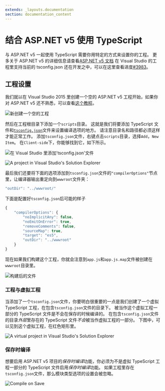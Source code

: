```yaml
---
extends: _layouts.documentation
section: documentation_content
---
```


# 结合 ASP.NET v5 使用 TypeScript

与 ASP.NET v5 一起使用 TypeScript 需要你用特定的方式来设置你的工程。 更多关于 ASP.NET v5 的详细信息请查看[ASP.NET v5 文档](http://docs.asp.net/en/latest/conceptual-overview/index.html) 在 Visual Studio 的工程里支持当前的 tsconfig.json 还在开发之中，可以在这里查看进度[\#3983](https://github.com/Microsoft/TypeScript/issues/3983)。

## 工程设置

我们就以在 Visual Studio 2015 里创建一个空的 ASP.NET v5 工程开始，如果你对 ASP.NET v5 还不熟悉，可以查看[这个教程](http://docs.asp.net/en/latest/tutorials/your-first-aspnet-application.html)。

![新创建一个空的工程](https://raw.githubusercontent.com/wiki/Microsoft/TypeScript/aspnet-screenshots/new-project.png)

然后在工程根目录下添加一个`scripts`目录。 这就是我们将要添加 TypeScript 文件和[`tsconfig.json`](../project-config/tsconfig.json.md)文件来设置编译选项的地方。 请注意目录名和路径都必须这样才能正常工作。 添加`tsconfig.json`文件，右键点击`scripts`目录，选择`Add`，`New Item`。 在`Client-side`下，你能够找到它，如下所示。

![在 Visual Studio 里添加'tsconfig.json'文件](https://raw.githubusercontent.com/wiki/Microsoft/TypeScript/aspnet-screenshots/add-tsconfig.png)

![A project in Visual Studio's Solution Explorer](https://raw.githubusercontent.com/wiki/Microsoft/TypeScript/aspnet-screenshots/project.png)

最后我们还要将下面的选项添加到`tsconfig.json`文件的`"compilerOptions"`节点里，让编译器输出重定向到`wwwroot`文件夹：

```javascript
"outDir": "../wwwroot/"
```

下面是配置好`tsconfig.json`后可能的样子

```javascript
{
    "compilerOptions": {
        "noImplicitAny": false,
        "noEmitOnError": true,
        "removeComments": false,
        "sourceMap": true,
        "target": "es5",
        "outDir": "../wwwroot"
    }
}
```

现在如果我们构建这个工程，你就会注意到`app.js`和`app.js.map`文件被创建在`wwwroot`目录里。

![构建后的文件](https://raw.githubusercontent.com/wiki/Microsoft/TypeScript/aspnet-screenshots/postbuild.png)

### 工程与虚拟工程

当添加了一个`tsconfig.json`文件，你要明白很重要的一点是我们创建了一个虚拟 TypeScript 工程，在包含`tsconfig.json`文件的目录下。 被当作这个虚拟工程一部分的 TypeScript 文件是不会在保存的时候编译的。 在包含`tsconfig.json`文件的目录*外层*里存在的 TypeScript 文件*不会*被当作虚拟工程的一部分。 下图中，可以见到这个虚拟工程，在红色矩形里。

![A virtual project in Visual Studio's Solution Explorer](https://raw.githubusercontent.com/wiki/Microsoft/TypeScript/aspnet-screenshots/virtual-project.png)

### 保存时编译

想要启用 ASP.NET v5 项目的*保存时编译*功能，你必须为不是虚拟 TypeScript 工程一部分的 TypeScript 文件启用*保存时编译*功能。 如果工程里存在`tsconfig.json`文件，那么模块类型选项的设置会被忽略。

![Compile on Save](https://raw.githubusercontent.com/wiki/Microsoft/TypeScript/aspnet-screenshots/compile-on-save.png)
